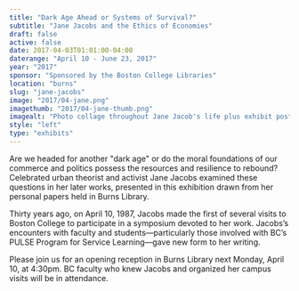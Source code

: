 ```yaml
---
title: "Dark Age Ahead or Systems of Survival?"
subtitle: "Jane Jacobs and the Ethics of Economies"
draft: false
active: false
date: 2017-04-03T01:01:00-04:00
daterange: "April 10 - June 23, 2017"
year: "2017"
sponsor: "Sponsored by the Boston College Libraries"
location: "burns"
slug: "jane-jacobs"
image: "2017/04-jane.png"
imagethumb: "2017/04-jane-thumb.png"
imagealt: "Photo collage throughout Jane Jacob's life plus exhibit poster"
style: "left"
type: "exhibits"
---
```


Are we headed for another "dark age" or do the moral foundations of our commerce and politics possess the resources and resilience to rebound? Celebrated urban theorist and activist Jane Jacobs examined these questions in her later works, presented in this exhibition drawn from her personal papers held in Burns Library.

Thirty years ago, on April 10, 1987, Jacobs made the first of several visits to Boston College to participate in a symposium devoted to her work. Jacobs’s encounters with faculty and students—particularly those involved with BC’s PULSE Program for Service Learning—gave new form to her writing.

Please join us for an opening reception in Burns Library next Monday, April 10, at 4:30pm. BC faculty who knew Jacobs and organized her campus visits will be in attendance.
